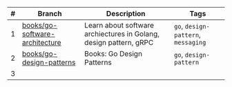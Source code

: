 |#|Branch|Description|Tags|
|-|-|-|-|
|1|[books/go-software-architecture](https://github.com/cuongpiger/golang/tree/books/go-software-architecture)|Learn about software archiectures in Golang, design pattern, gRPC|`go`, `design-pattern`, `messaging`|
|2|[books/go-design-patterns](https://github.com/cuongpiger/golang/tree/books/go-design-patterns)|Books: Go Design Patterns|`go`, `design-pattern`|
|3|[]()